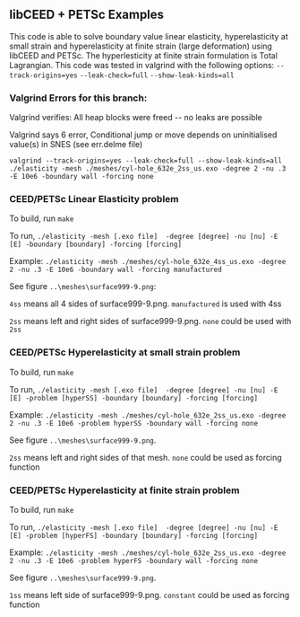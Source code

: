 ## libCEED + PETSc Examples
This code is able to solve boundary value linear elasticity, hyperelasticity at small strain and
hyperelasticity at finite strain (large deformation) using libCEED and PETSc. The hyperlesticity
at finite strain formulation is Total Lagrangian. This code was tested in valgrind with the
following options: `--track-origins=yes` `--leak-check=full` `--show-leak-kinds=all`

### Valgrind Errors for this branch:
Valgrind verifies: All heap blocks were freed -- no leaks are possible

Valgrind says 6 error, Conditional jump or move depends on uninitialised value(s) in SNES (see err.delme file)

`valgrind --track-origins=yes --leak-check=full --show-leak-kinds=all ./elasticity -mesh ./meshes/cyl-hole_632e_2ss_us.exo -degree 2 -nu .3 -E 10e6 -boundary wall -forcing none`


### CEED/PETSc Linear Elasticity problem

To build, run `make`

To run, `./elasticity -mesh [.exo file]  -degree [degree] -nu [nu] -E [E] -boundary [boundary] -forcing [forcing]`

Example: `./elasticity -mesh ./meshes/cyl-hole_632e_4ss_us.exo -degree 2 -nu .3 -E 10e6 -boundary wall -forcing manufactured`

See figure `..\meshes\surface999-9.png`:

`4ss` means all 4 sides of surface999-9.png. `manufactured` is used with 4ss

`2ss` means left and right sides of surface999-9.png. `none` could be used with `2ss`


### CEED/PETSc Hyperelasticity at small strain problem

To build, run `make`

To run, `./elasticity -mesh [.exo file]  -degree [degree] -nu [nu] -E [E] -problem [hyperSS] -boundary [boundary] -forcing [forcing]`

Example: `./elasticity -mesh ./meshes/cyl-hole_632e_2ss_us.exo -degree 2 -nu .3 -E 10e6 -problem hyperSS
-boundary wall -forcing none`

See figure `..\meshes\surface999-9.png`.

`2ss` means left and right sides of that mesh. `none` could be used as forcing function  

### CEED/PETSc Hyperelasticity at finite strain problem

To build, run `make`

To run, `./elasticity -mesh [.exo file]  -degree [degree] -nu [nu] -E [E] -problem [hyperFS] -boundary [boundary] -forcing [forcing]`

Example: `./elasticity -mesh ./meshes/cyl-hole_632e_2ss_us.exo -degree 2 -nu .3 -E 10e6 -problem hyperFS
-boundary wall -forcing none`

See figure `..\meshes\surface999-9.png`.

`1ss` means left side of surface999-9.png. `constant` could be used as forcing function  
